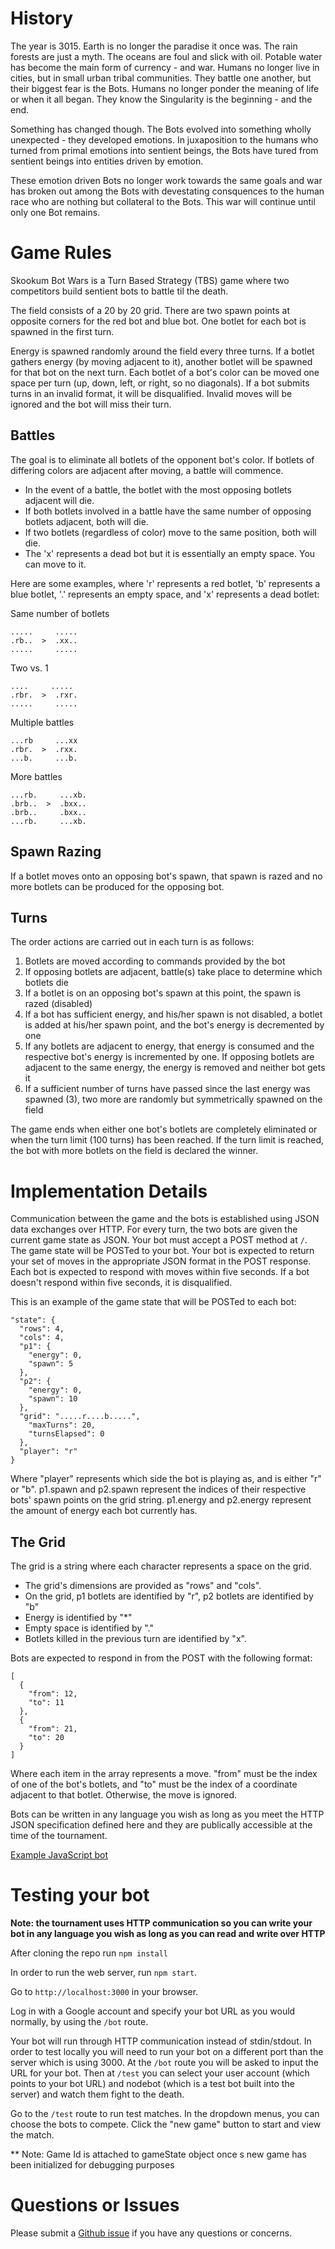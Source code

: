 # History
The year is 3015. Earth is no longer the paradise it once was. The rain forests are just a myth. The oceans are foul and slick with oil. Potable water has become the main form of currency - and war. Humans no longer live in cities, but in small urban tribal communities. They battle one another, but their biggest fear is the Bots. Humans no longer ponder the meaning of life or when it all began. They know the Singularity is the beginning - and the end.

Something has changed though. The Bots evolved into something wholly unexpected - they developed emotions. In juxaposition to the humans who turned from primal emotions into sentient beings, the Bots have tured from sentient beings into entities driven by emotion.

These emotion driven Bots no longer work towards the same goals and war has broken out among the Bots with devestating consquences to the human race who are nothing but collateral to the Bots. This war will continue until only one Bot remains.

# Game Rules

Skookum Bot Wars is a Turn Based Strategy (TBS) game where two competitors build sentient bots to battle til the death.

The field consists of a 20 by 20 grid. There are two spawn points at opposite corners for the red bot and blue bot. One botlet for each bot is spawned in the first turn.

Energy is spawned randomly around the field every three turns. If a botlet gathers energy (by moving adjacent to it), another botlet will be spawned for that bot on the next turn. Each botlet of a bot's color can be moved one space per turn (up, down, left, or right, so no diagonals). If a bot submits turns in an invalid format, it will be disqualified. Invalid moves will be ignored and the bot will miss their turn.

## Battles
The goal is to eliminate all botlets of the opponent bot's color. If botlets of differing colors are adjacent after moving, a battle will commence.

+ In the event of a battle, the botlet with the most opposing botlets adjacent will die.
+ If both botlets involved in a battle have the same number of opposing botlets adjacent, both will die.
+ If two botlets (regardless of color) move to the same position, both will die.
+ The 'x' represents a dead bot but it is essentially an empty space. You can move to it.

Here are some examples, where 'r' represents a red botlet, 'b' represents a blue botlet, '.' represents an empty space, and 'x' represents a dead botlet:

Same number of botlets
```
.....     .....
.rb..  >  .xx..
.....     .....
```

Two vs. 1
```
....     .....
.rbr.  >  .rxr.
.....     .....
```

Multiple battles
```
...rb     ...xx
.rbr.  >  .rxx.
...b.     ...b.
```

More battles
```
...rb.     ...xb.
.brb..  >  .bxx..
.brb..     .bxx..
...rb.     ...xb.
```

## Spawn Razing
If a botlet moves onto an opposing bot's spawn, that spawn is razed and no more botlets can be produced for the opposing bot.

## Turns
The order actions are carried out in each turn is as follows:

1. Botlets are moved according to commands provided by the bot
2. If opposing botlets are adjacent, battle(s) take place to determine which botlets die
3. If a botlet is on an opposing bot's spawn at this point, the spawn is razed (disabled)
4. If a bot has sufficient energy, and his/her spawn is not disabled, a botlet is added at his/her spawn point, and the bot's energy is decremented by one
5. If any botlets are adjacent to energy, that energy is consumed and the respective bot's energy is incremented by one. If opposing botlets are adjacent to the same energy, the energy is removed and neither bot gets it
6. If a sufficient number of turns have passed since the last energy was spawned (3), two more are randomly but symmetrically spawned on the field

The game ends when either one bot's botlets are completely eliminated or when the turn limit (100 turns) has been reached. If the turn limit is reached, the bot with more botlets on the field is declared the winner.

# Implementation Details
Communication between the game and the bots is established using JSON data exchanges over HTTP. For every turn, the two bots are given the current game state as JSON. Your bot must accept a POST method at `/`. The game state will be POSTed to your bot. Your bot is expected to return your set of moves in the appropriate JSON format in the POST response. Each bot is expected to respond with moves within five seconds. If a bot doesn't respond within five seconds, it is disqualified.

This is an example of the game state that will be POSTed to each bot:

```
"state": {
  "rows": 4,
  "cols": 4,
  "p1": {
    "energy": 0,
    "spawn": 5
  },
  "p2": {
    "energy": 0,
    "spawn": 10
  },
  "grid": ".....r....b.....",
    "maxTurns": 20,
    "turnsElapsed": 0
  },
  "player": "r"
}
```

Where "player" represents which side the bot is playing as, and is either "r" or "b". p1.spawn and p2.spawn represent the indices of their respective bots' spawn points on the grid string. p1.energy and p2.energy represent the amount of energy each bot currently has.

## The Grid

The grid is a string where each character represents a space on the grid.

+ The grid's dimensions are provided as "rows" and "cols".
+ On the grid, p1 botlets are identified by "r", p2 botlets are identified by "b"
+ Energy is identified by "\*"
+ Empty space is identified by "."
+ Botlets killed in the previous turn are identified by "x".

Bots are expected to respond in from the POST with the following format:

```
[
  {
    "from": 12,
    "to": 11
  },
  {
    "from": 21,
    "to": 20
  }
]
```

Where each item in the array represents a move. "from" must be the index of one of the bot's botlets, and "to" must be the index of a coordinate adjacent to that botlet. Otherwise, the move is ignored.

Bots can be written in any language you wish as long as you meet the HTTP JSON specification defined here and they are publically accessible at the time of the tournament.

[Example JavaScript bot](/bots/nodebot/app.js)

# Testing your bot

**Note: the tournament uses HTTP communication so you can write your bot in any language you wish as long as you can read and write over HTTP**

After cloning the repo run `npm install`

In order to run the web server, run `npm start`.

Go to `http://localhost:3000` in your browser.

Log in with a Google account and specify your bot URL as you would normally, by using the `/bot` route.

Your bot will run through HTTP communication instead of stdin/stdout. In order to test locally you will need to run your bot on a different port than the server which is using 3000. At the `/bot` route you will be asked to input the URL for your bot. Then at `/test` you can select your user account (which points to your bot URL) and nodebot (which is a test bot built into the server) and watch them fight to the death.

Go to the `/test` route to run test matches. In the dropdown menus, you can choose the bots to compete. Click the "new game" button to start and view the match.

** Note: Game Id is attached to gameState object once s new game has been initialized for debugging purposes

# Questions or Issues

Please submit a [Github issue](https://github.com/Skookum/bots/issues) if you have any questions or concerns.
